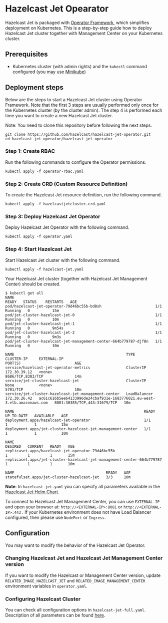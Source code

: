 # Hazelcast Jet Opearator

Hazelcast Jet is packaged with [Operator
Framework](https://github.com/operator-framework), which simplifies
deployment on Kubernetes. This is a step-by-step guide how
to deploy Hazelcast Jet cluster together with Management Center on your
Kubernetes cluster.

## Prerequisites

- Kubernetes cluster (with admin rights) and the `kubectl` command
  configured (you may use
  [Minikube](https://kubernetes.io/docs/getting-started-guides/minikube/))

## Deployment steps

Below are the steps to start a Hazelcast Jet cluster using Operator
Framework. Note that the first 3 steps are usually performed only once
for the Kubernetes cluster (by the cluster admin). The step 4 is
performed each time you want to create a new Hazelcast Jet cluster.

Note: You need to clone this repository before following the next steps.

    git clone https://github.com/hazelcast/hazelcast-jet-operator.git
    cd hazelcast-jet-operator/hazelcast-jet-operator

### Step 1: Create RBAC

Run the following commands to configure the Operator permissions.

    kubectl apply -f operator-rbac.yaml

### Step 2: Create CRD (Custom Resource Definition)

To create the Hazelcast Jet resource definition, run the following command.

    kubectl apply -f hazelcastjetcluster.crd.yaml

### Step 3: Deploy Hazelcast Jet Operator

Deploy Hazelcast Jet Operator with the following command.

    kubectl apply -f operator.yaml

### Step 4: Start Hazelcast Jet

Start Hazelcast Jet cluster with the following command.

    kubectl apply -f hazelcast-jet.yaml

Your Hazelcast Jet cluster (together with Hazelcast Jet Management Center)
should be created.

    $ kubectl get all
    NAME                                                               READY   STATUS    RESTARTS   AGE
    pod/hazelcast-jet-operator-79d46bc55b-bd8sh                        1/1     Running   0          15m
    pod/jet-cluster-hazelcast-jet-0                                    1/1     Running   0          10m
    pod/jet-cluster-hazelcast-jet-1                                    1/1     Running   0          9m54s
    pod/jet-cluster-hazelcast-jet-2                                    1/1     Running   0          9m3s
    pod/jet-cluster-hazelcast-jet-management-center-664b779787-djf8n   1/1     Running   0          10m

    NAME                                                  TYPE           CLUSTER-IP     EXTERNAL-IP                                                               PORT(S)                        AGE
    service/hazelcast-jet-operator-metrics                ClusterIP      172.30.39.12   <none>                                                                    8686/TCP,8383/TCP              14m
    service/jet-cluster-hazelcast-jet                     ClusterIP      None           <none>                                                                    5701/TCP                       10m
    service/jet-cluster-hazelcast-jet-management-center   LoadBalancer   172.30.26.42   ac61c616b5ee64133996de24cbaf931e-1683776021.eu-west-3.elb.amazonaws.com   8081:30385/TCP,443:31679/TCP   10m

    NAME                                                          READY   UP-TO-DATE   AVAILABLE   AGE
    deployment.apps/hazelcast-jet-operator                        1/1     1            1           15m
    deployment.apps/jet-cluster-hazelcast-jet-management-center   1/1     1            1           10m

    NAME                                                                     DESIRED   CURRENT   READY   AGE
    replicaset.apps/hazelcast-jet-operator-79d46bc55b                        1         1         1       15m
    replicaset.apps/jet-cluster-hazelcast-jet-management-center-664b779787   1         1         1       10m

    NAME                                         READY   AGE
    statefulset.apps/jet-cluster-hazelcast-jet   3/3     10m

**Note**: In `hazelcast-jet.yaml` you can specify all parameters available
in the [Hazelcast Jet Helm Chart](https://github.com/helm/charts/tree/master/stable/hazelcast-jet).

To connect to Hazelcast Jet Management Center, you can use `EXTERNAL-IP`
and open your browser at: `http://<EXTERNAL-IP>:8081` or `http://<EXTERNAL-IP>:443`
. If your Kubernetes environment does not have Load Balancer configured,
then please use `NodePort` or `Ingress`.

## Configuration

You may want to modify the behavior of the Hazelcast Jet Operator.

### Changing Hazelcast Jet and Hazelcast Jet Management Center version

If you want to modify the Hazelcast or Management Center version, update
`RELATED_IMAGE_HAZELCAST_JET` and `RELATED_IMAGE_MANAGEMENT_CENTER`
environment variables in `operator.yaml`.

### Configuring Hazelcast Cluster

You can check all configuration options in `hazelcast-jet-full.yaml`.
Description of all parameters can be found
[here](https://github.com/helm/charts/tree/master/stable/hazelcast-jet#configuration).
